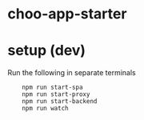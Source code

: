 # choo-app-starter

# setup (dev)

Run the following in separate terminals

```
    npm run start-spa
    npm run start-proxy
    npm run start-backend
    npm run watch
```
